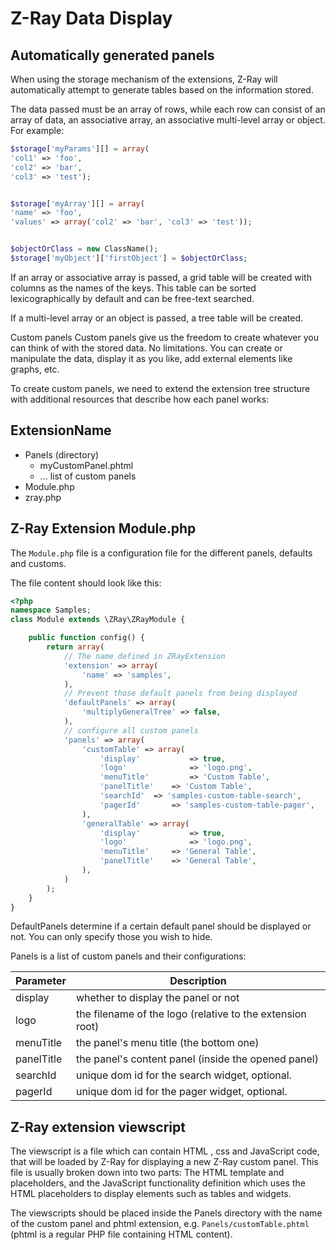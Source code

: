 Z-Ray Data Display
==========

## Automatically generated panels
When using the storage mechanism of the extensions, Z-Ray will automatically attempt to generate tables based on the information stored.

The data passed must be an array of rows, while each row can consist of an array of data, an associative array, an associative multi-level array or object. For example:

```php
$storage['myParams'][] = array(
'col1' => 'foo', 
'col2' => 'bar', 
'col3' => 'test');


$storage['myArray'][] = array(
'name' => 'foo', 
'values' => array('col2' => 'bar', 'col3' => 'test'));


$objectOrClass = new ClassName();
$storage['myObject']['firstObject'] = $objectOrClass;
```

If an array or associative array is passed, a grid table will be created with columns as the names of the keys. This table can be sorted lexicographically by default and can be free-text searched. 

If a multi-level array or an object is passed, a tree table will be created.


Custom panels
Custom panels give us the freedom to create whatever you can think of with the stored data. No limitations. You can create or manipulate the data, display it as you like, add external elements like graphs, etc.

To create custom panels, we need to extend the extension tree structure with additional resources that describe how each panel works:

## ExtensionName
- Panels (directory)
  - myCustomPanel.phtml
  - ... list of custom panels
- Module.php
- zray.php

## Z-Ray Extension Module.php
The `Module.php` file is a configuration file for the different panels, defaults and customs.

The file content should look like this:

```php
<?php
namespace Samples;
class Module extends \ZRay\ZRayModule {

    public function config() {
        return array(
            // The name defined in ZRayExtension
            'extension' => array(
                'name' => 'samples',
            ),
            // Prevent those default panels from being displayed
            'defaultPanels' => array(
                'multiplyGeneralTree' => false,
            ),
            // configure all custom panels
            'panels' => array(
                'customTable' => array(
                    'display'       	=> true,
                    'logo'          	=> 'logo.png',
                    'menuTitle'     	=> 'Custom Table',
                    'panelTitle'	=> 'Custom Table',
                    'searchId' 	=> 'samples-custom-table-search',
                    'pagerId'		=> 'samples-custom-table-pager',
                ),
                'generalTable' => array(
                    'display'       	=> true,
                    'logo'          	=> 'logo.png',
                    'menuTitle' 	=> 'General Table',
                    'panelTitle'	=> 'General Table',
                ),
            )
        );
    }
}
```

DefaultPanels determine if a certain default panel should be displayed or not. You can only specify those you wish to hide.

Panels is a list of custom panels and their configurations:

Parameter | Description
------------ | -------------
display | whether to display the panel or not
logo | the filename of the logo (relative to the extension root)
menuTitle | the panel's menu title (the bottom one)
panelTitle | the panel's content panel (inside the opened panel)
searchId | unique dom id for the search widget, optional.
pagerId | unique dom id for the pager widget, optional.

## Z-Ray extension viewscript
The viewscript is a file which can contain HTML , css and JavaScript  code, that will be loaded by Z-Ray for displaying a new Z-Ray custom panel. 
This file is usually broken down into two parts: The HTML template and placeholders, and the JavaScript  functionality definition which uses the HTML placeholders to display elements such as tables and widgets.

The viewscripts should be placed inside the Panels directory with the name of the custom panel and phtml extension, e.g. `Panels/customTable.phtml` (phtml is a regular PHP file containing HTML  content).
